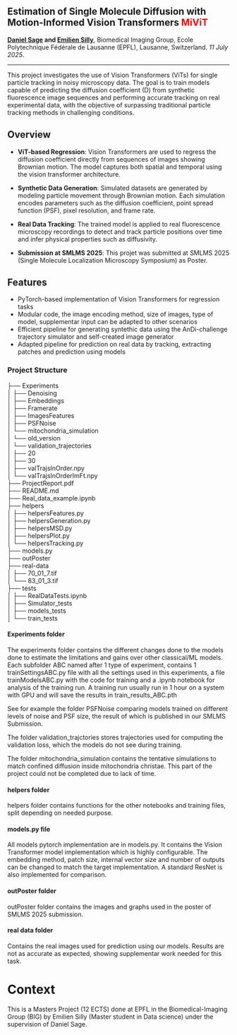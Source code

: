 ## Estimation of Single Molecule Diffusion with Motion-Informed Vision Transformers <span style="color:red">MiViT</red> 

__[Daniel Sage](daniel.sage@epfl.ch) and [Emilien Silly](emilien.silly@epfl.ch)__, Biomedical Imaging Group, Ecole Polytechnique Fédérale de Lausanne (EPFL), Lausanne, Switzerland. <i> 11 July 2025</i>.
<hr>

This project investigates the use of Vision Transformers (ViTs) for single particle tracking in noisy microscopy data. The goal is to train models capable of predicting the diffusion coefficient (D) from synthetic fluorescence image sequences and performing accurate tracking on real experimental data, with the objective of surpassing traditional particle tracking methods in challenging conditions.

## Overview

- **ViT-based Regression**: Vision Transformers are used to regress the diffusion coefficient directly from sequences of images showing Brownian motion. The model captures both spatial and temporal using the vision transformer architecture.

- **Synthetic Data Generation**: Simulated datasets are generated by modeling particle movement through Brownian motion. Each simulation encodes parameters such as the diffusion coefficient, point spread function (PSF), pixel resolution, and frame rate.

- **Real Data Tracking**: The trained model is applied to real fluorescence microscopy recordings to detect and track particle positions over time and infer physical properties such as diffusivity.

- **Submission at SMLMS 2025**: This projet was submitted at SMLMS 2025 (Single Molecule Localization Microscopy Symposium)
as Poster.


## Features

- PyTorch-based implementation of Vision Transformers for regression tasks
- Modular code, the image encoding method, size of images, type of model, supplementar input can be adapted to other scenarios 
- Efficient pipeline for generating syntethic data using the AnDi-challenge trajectory simulator and self-created image generator
- Adapted pipeline for prediction on real data by tracking, extracting patches and prediction using models


### Project Structure

├── Experiments  
│   ├── Denoising  
│   ├── Embeddings  
│   ├── Framerate  
│   ├── ImagesFeatures  
│   ├── PSFNoise  
│   └── mitochondria_simulation  
│       └── old_version  
│   └── validation_trajectories  
│       ├── 20  
│       ├── 30  
│       ├── valTrajsInOrder.npy  
│       └── valTrajsInOrderImFt.npy  
├── ProjectReport.pdf  
├── README.md  
├── Real_data_example.ipynb  
├── helpers  
│   ├── helpersFeatures.py  
│   ├── helpersGeneration.py  
│   ├── helpersMSD.py  
│   ├── helpersPlot.py  
│   └── helpersTracking.py  
├── models.py  
├── outPoster  
├── real-data  
│   ├── 70_01_7.tif  
│   └── 83_01_3.tif  
├── tests  
│   ├── RealDataTests.ipynb  
│   ├── Simulator_tests  
│   ├── models_tests  
│   └── train_tests  



#### Experiments folder
The experiments folder contains the different changes done to the models done to estimate the limitations and gains over other classical/ML models. 
Each subfolder ABC named after 1 type of experiment, contains 1 trainSettingsABC.py file with all the settings used in this experiments, a file trainModelsABC.py with the code for training and a .ipynb notebook for analysis of the training run. A training run usually run in 1 hour on a system with GPU and will save the results in train_results_ABC.pth

See for example the folder PSFNoise comparing models trained on different levels of noise and PSF size, the result of which is published in our SMLMS Submission.

The folder validation_trajctories stores trajectories used for computing the validation loss, which the models do not see during training. 

The folder mitochondria_simulation contains the tentative simulations to match confined diffusion inside mitochondria christae. This part of the project could not be completed due to lack of time.

#### helpers folder
helpers folder contains functions for the other notebooks and training files, split depending on needed purpose.


#### models.py file
All models pytorch implementation are in models.py. It contains the Vision Transformer model implementation which is highly configurable. The embedding method, patch size, internal vector size and number of outputs can be changed to match the target implementation. A standard ResNet is also implemented for comparison. 

#### outPoster folder
outPoster folder contains the images and graphs used in the poster of SMLMS 2025 submission.  

#### real data folder
Contains the real images used for prediction using our models. Results are not as accurate as expected, showing supplementar work needed for this task.


# Context
This is a Masters Project (12 ECTS) done at EPFL in the Biomedical-Imaging Group (BIG) by Emilien Silly (Master student in Data science) under the supervision of Daniel Sage.